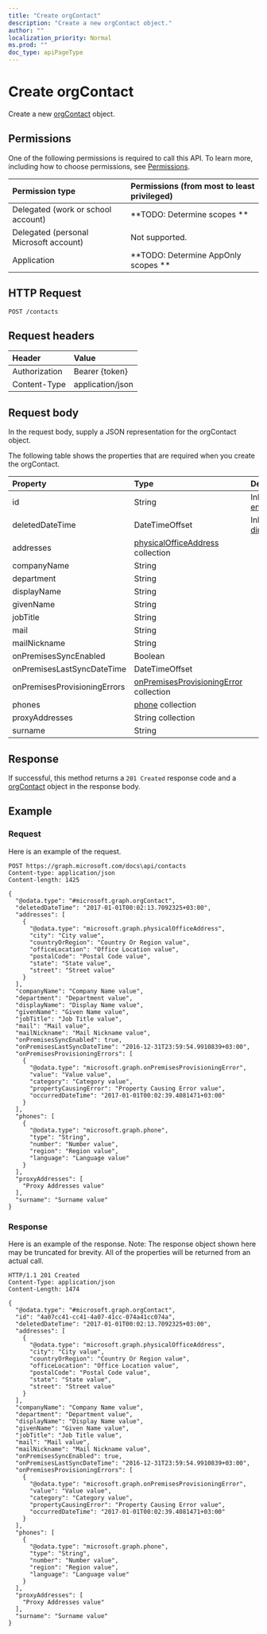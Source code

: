 ```yaml
---
title: "Create orgContact"
description: "Create a new orgContact object."
author: ""
localization_priority: Normal
ms.prod: ""
doc_type: apiPageType
---
```


# Create orgContact

Create a new [orgContact](../resources/orgcontact.md) object.

## Permissions
One of the following permissions is required to call this API. To learn more, including how to choose permissions, see [Permissions](/concepts/permissions-reference.md).

|Permission type|Permissions (from most to least privileged)|
|:---|:---|
|Delegated (work or school account)|**TODO: Determine scopes **|
|Delegated (personal Microsoft account)|Not supported.|
|Application|**TODO: Determine AppOnly scopes **|

## HTTP Request
<!-- {
  "blockType": "ignored"
}
-->
``` http
POST /contacts
```

## Request headers
|Header|Value|
|:---|:---|
|Authorization|Bearer {token}|
|Content-Type|application/json|

## Request body
In the request body, supply a JSON representation for the orgContact object.

The following table shows the properties that are required when you create the orgContact.

|Property|Type|Description|
|:---|:---|:---|
|id|String| Inherited from [entity](../resources/entity.md)|
|deletedDateTime|DateTimeOffset| Inherited from [directoryObject](../resources/directoryObject.md)|
|addresses|[physicalOfficeAddress](../resources/physicalOfficeAddress.md) collection||
|companyName|String||
|department|String||
|displayName|String||
|givenName|String||
|jobTitle|String||
|mail|String||
|mailNickname|String||
|onPremisesSyncEnabled|Boolean||
|onPremisesLastSyncDateTime|DateTimeOffset||
|onPremisesProvisioningErrors|[onPremisesProvisioningError](../resources/onPremisesProvisioningError.md) collection||
|phones|[phone](../resources/phone.md) collection||
|proxyAddresses|String collection||
|surname|String||



## Response
If successful, this method returns a `201 Created` response code and a [orgContact](../resources/orgcontact.md) object in the response body.

## Example

### Request
Here is an example of the request.
<!-- {
  "blockType": "request",
  "name": "create_orgcontact_from_contacts"
}
-->
``` http
POST https://graph.microsoft.com/docs\api/contacts
Content-type: application/json
Content-length: 1425

{
  "@odata.type": "#microsoft.graph.orgContact",
  "deletedDateTime": "2017-01-01T00:02:13.7092325+03:00",
  "addresses": [
    {
      "@odata.type": "microsoft.graph.physicalOfficeAddress",
      "city": "City value",
      "countryOrRegion": "Country Or Region value",
      "officeLocation": "Office Location value",
      "postalCode": "Postal Code value",
      "state": "State value",
      "street": "Street value"
    }
  ],
  "companyName": "Company Name value",
  "department": "Department value",
  "displayName": "Display Name value",
  "givenName": "Given Name value",
  "jobTitle": "Job Title value",
  "mail": "Mail value",
  "mailNickname": "Mail Nickname value",
  "onPremisesSyncEnabled": true,
  "onPremisesLastSyncDateTime": "2016-12-31T23:59:54.9910839+03:00",
  "onPremisesProvisioningErrors": [
    {
      "@odata.type": "microsoft.graph.onPremisesProvisioningError",
      "value": "Value value",
      "category": "Category value",
      "propertyCausingError": "Property Causing Error value",
      "occurredDateTime": "2017-01-01T00:02:39.4081471+03:00"
    }
  ],
  "phones": [
    {
      "@odata.type": "microsoft.graph.phone",
      "type": "String",
      "number": "Number value",
      "region": "Region value",
      "language": "Language value"
    }
  ],
  "proxyAddresses": [
    "Proxy Addresses value"
  ],
  "surname": "Surname value"
}
```

### Response
Here is an example of the response. Note: The response object shown here may be truncated for brevity. All of the properties will be returned from an actual call.
<!-- {
  "blockType": "response",
  "truncated": true,
  "@odata.type": "microsoft.graph.orgcontact"
}
-->
``` http
HTTP/1.1 201 Created
Content-Type: application/json
Content-Length: 1474

{
  "@odata.type": "#microsoft.graph.orgContact",
  "id": "4a07cc41-cc41-4a07-41cc-074a41cc074a",
  "deletedDateTime": "2017-01-01T00:02:13.7092325+03:00",
  "addresses": [
    {
      "@odata.type": "microsoft.graph.physicalOfficeAddress",
      "city": "City value",
      "countryOrRegion": "Country Or Region value",
      "officeLocation": "Office Location value",
      "postalCode": "Postal Code value",
      "state": "State value",
      "street": "Street value"
    }
  ],
  "companyName": "Company Name value",
  "department": "Department value",
  "displayName": "Display Name value",
  "givenName": "Given Name value",
  "jobTitle": "Job Title value",
  "mail": "Mail value",
  "mailNickname": "Mail Nickname value",
  "onPremisesSyncEnabled": true,
  "onPremisesLastSyncDateTime": "2016-12-31T23:59:54.9910839+03:00",
  "onPremisesProvisioningErrors": [
    {
      "@odata.type": "microsoft.graph.onPremisesProvisioningError",
      "value": "Value value",
      "category": "Category value",
      "propertyCausingError": "Property Causing Error value",
      "occurredDateTime": "2017-01-01T00:02:39.4081471+03:00"
    }
  ],
  "phones": [
    {
      "@odata.type": "microsoft.graph.phone",
      "type": "String",
      "number": "Number value",
      "region": "Region value",
      "language": "Language value"
    }
  ],
  "proxyAddresses": [
    "Proxy Addresses value"
  ],
  "surname": "Surname value"
}
```

